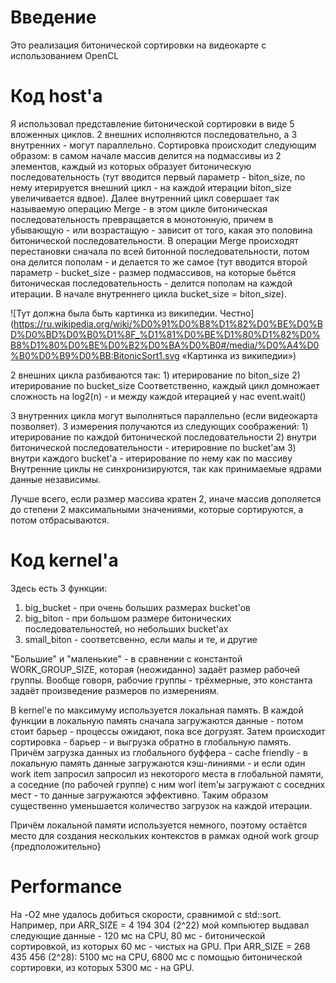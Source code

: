 
# Введение

Это реализация битонической сортировки на видеокарте с использованием OpenCL

# Код host'а

Я использовал представление битонической сортировки в виде 5 вложенных циклов. 2 внешних исполняются последовательно, а 3 внутренних - могут параллельно.
Сортировка происходит следующим образом: в самом начале массив делится на подмассивы из 2 элементов, каждый из которых образует битоническую последовательность (тут вводится первый параметр - biton_size, по нему итерируется внешний цикл - на каждой итерации biton_size увеличивается вдвое). Далее внутренний цикл совершает так называемую операцию Merge - в этом цикле битоническая последовательность превращается в монотонную, причем в убывающую - или возрастащую - зависит от того, какая это половина битонической последовательности. В операции Merge происходят перестановки сначала по всей битонной последовательности, потом она делится пополам - и делается то же самое (тут вводится второй параметр - bucket_size - размер подмассивов, на которые бьётся битоническая последовательность - делится пополам на каждой итерации. В начале внутреннего цикла bucket_size = biton_size).

![Тут должна была быть картинка из википедии. Честно](https://ru.wikipedia.org/wiki/%D0%91%D0%B8%D1%82%D0%BE%D0%BD%D0%BD%D0%B0%D1%8F_%D1%81%D0%BE%D1%80%D1%82%D0%B8%D1%80%D0%BE%D0%B2%D0%BA%D0%B0#/media/%D0%A4%D0%B0%D0%B9%D0%BB:BitonicSort1.svg «Картинка из википедии»)

2 внешних цикла разбиваются так:
	1) итерирование по biton_size
	2) итерирование по bucket_size
Соответственно, каждый цикл домножает сложность на log2(n) - и между каждой итерацией у нас event.wait()

3 внутренних цикла могут выполняться параллельно (если видеокарта позволяет).
3 измерения получаются из следующих соображений:
	1) итерирование по каждой битонической последовательности
	2) внутри битонической последовательности - итерировние по bucket'ам
	3) внутри каждого bucket'а - итерирование по нему как по массиву
Внутренние циклы не синхронизируются, так как принимаемые ядрами данные независимы.

Лучше всего, если размер массива кратен 2, иначе массив дополяется до степени 2 максимальными значениями, которые сортируются, а потом отбрасываются.

# Код kernel'а

Здесь есть 3 функции:
1) big_bucket - при очень больших размерах bucket'ов
2) big_biton - при большом размере битонических последовательностей, но небольших bucket'ах
3) small_biton - соответсвенно, если малы и те, и другие

"Большие" и "маленькие" - в сравнении с константой WORK_GROUP_SIZE, которая (неожиданно) задаёт размер рабочей группы. Вообще говоря, рабочие группы - трёхмерные, это константа задаёт произведение размеров по измерениям.

В kernel'е по максимуму используется локальная память. В каждой функции в локальную память сначала загружаются данные - потом стоит барьер - процессы ожидают, пока все догрузят. Затем происходит сортировка - барьер - и выгрузка обратно в глобальную память. Причём загрузка данных из глобального буффера - cache friendly - в локальную память данные загружаются кэш-линиями - и если один work item запросил запросил из некоторого места в глобальной памяти, а соседние (по рабочей группе) с ним worl item'ы загружают с соседних мест - то данные загружаются эффективно. Таким образом существенно уменьшается количество загрузок на каждой итерации.

Причём локальной памяти используется немного, поэтому остаётся место для создания нескольких контекстов в рамках одной work group {предположительно}

# Performance

На -O2 мне удалось добиться скорости, сравнимой с std::sort. Например, при ARR_SIZE = 4 194 304 (2^22) мой компьютер выдавал следующие данные - 120 мс на CPU, 80 мс - битонической сортировкой, из которых 60 мс - чистых на GPU.
При ARR_SIZE = 268 435 456 (2^28): 5100 мс на CPU, 6800 мс с помощью битонической сортировки, из которых 5300 мс - на GPU.